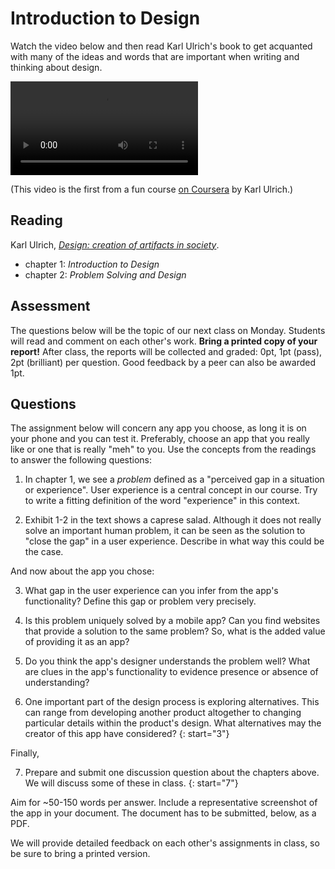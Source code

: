 # Introduction to Design

Watch the video below and then read Karl Ulrich's book to get acquanted with many of the ideas and words that are important when writing and thinking about design.

![videoplayer](http://d396qusza40orc.cloudfront.net/design/recoded_videos%2F1a.%20What%20is%20Design-sep2012%20%5B3e88bfde%5D%20.mp4)

(This video is the first from a fun course [on Coursera](https://www.coursera.org/course/design) by Karl Ulrich.)

## Reading

Karl Ulrich, [*Design: creation of artifacts in society*](http://opim.wharton.upenn.edu/~ulrich/designbook.html).

* chapter 1: *Introduction to Design*
* chapter 2: *Problem Solving and Design*

## Assessment

The questions below will be the topic of our next class on Monday. Students will read and comment on each other's work. <strong>Bring a printed copy of your report!</strong> After class, the reports will be collected and graded: 0pt, 1pt (pass), 2pt (brilliant) per question. Good feedback by a peer can also be awarded 1pt.

## Questions

The assignment below will concern any app you choose, as long it is on your phone and you can test it. Preferably, choose an app that you really like or one that is really "meh" to you. Use the concepts from the readings to answer the following questions:

1. In chapter 1, we see a *problem* defined as a "perceived gap in a situation or experience". User experience is a central concept in our course. Try to write a fitting definition of the word "experience" in this context.

2. Exhibit 1-2 in the text shows a caprese salad. Although it does not really solve an important human problem, it can be seen as the solution to "close the gap" in a user experience. Describe in what way this could be the case.

And now about the app you chose:

3. What gap in the user experience can you infer from the app's functionality? Define this gap or problem very precisely.

4. Is this problem uniquely solved by a mobile app? Can you find websites that provide a solution to the same problem? So, what is the added value of providing it as an app?

5. Do you think the app's designer understands the problem well? What are clues in the app's functionality to evidence presence or absence of understanding?

6. One important part of the design process is exploring alternatives. This can range from developing another product altogether to changing particular details within the product's design. What alternatives may the creator of this app have considered?
{: start="3"}

Finally,

7. Prepare and submit one discussion question about the chapters above. We will discuss some of these in class.
{: start="7"}

Aim for ~50-150 words per answer. Include a representative screenshot of the app in your document. The document has to be submitted, below, as a PDF.

We will provide detailed feedback on each other's assignments in class, so be sure to bring a printed version. 
